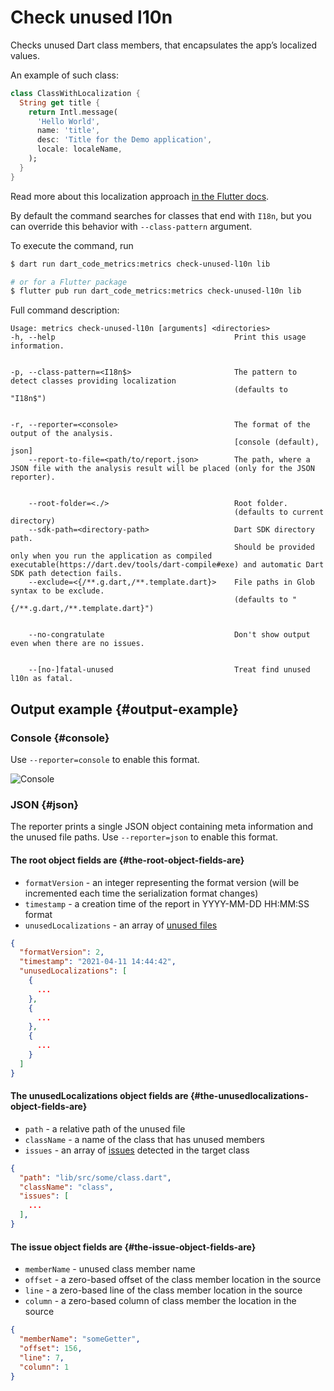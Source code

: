 # Check unused l10n

Checks unused Dart class members, that encapsulates the app’s localized values.

An example of such class:

```dart
class ClassWithLocalization {
  String get title {
    return Intl.message(
      'Hello World',
      name: 'title',
      desc: 'Title for the Demo application',
      locale: localeName,
    );
  }
}
```

Read more about this localization approach [in the Flutter docs](https://flutter.dev/docs/development/accessibility-and-localization/internationalization#defining-a-class-for-the-apps-localized-resources).

By default the command searches for classes that end with `I18n`, but you can override this behavior with `--class-pattern` argument.

To execute the command, run

```sh
$ dart run dart_code_metrics:metrics check-unused-l10n lib

# or for a Flutter package
$ flutter pub run dart_code_metrics:metrics check-unused-l10n lib
```

Full command description:

```text
Usage: metrics check-unused-l10n [arguments] <directories>
-h, --help                                        Print this usage information.


-p, --class-pattern=<I18n$>                       The pattern to detect classes providing localization
                                                  (defaults to "I18n$")


-r, --reporter=<console>                          The format of the output of the analysis.
                                                  [console (default), json]
    --report-to-file=<path/to/report.json>        The path, where a JSON file with the analysis result will be placed (only for the JSON reporter).


    --root-folder=<./>                            Root folder.
                                                  (defaults to current directory)
    --sdk-path=<directory-path>                   Dart SDK directory path. 
                                                  Should be provided only when you run the application as compiled executable(https://dart.dev/tools/dart-compile#exe) and automatic Dart SDK path detection fails.
    --exclude=<{/**.g.dart,/**.template.dart}>    File paths in Glob syntax to be exclude.
                                                  (defaults to "{/**.g.dart,/**.template.dart}")


    --no-congratulate                             Don't show output even when there are no issues.


    --[no-]fatal-unused                           Treat find unused l10n as fatal.
```

## Output example {#output-example}

### Console {#console}

Use `--reporter=console` to enable this format.

![Console](../../static/img/unused-l10n-console-report.png)

### JSON {#json}

The reporter prints a single JSON object containing meta information and the unused file paths. Use `--reporter=json` to enable this format.

#### The **root** object fields are {#the-root-object-fields-are}

- `formatVersion` - an integer representing the format version (will be incremented each time the serialization format changes)
- `timestamp` - a creation time of the report in YYYY-MM-DD HH:MM:SS format
- `unusedLocalizations` - an array of [unused files](#the-unusedlocalizations-object-fields-are)

```JSON
{
  "formatVersion": 2,
  "timestamp": "2021-04-11 14:44:42",
  "unusedLocalizations": [
    {
      ...
    },
    {
      ...
    },
    {
      ...
    }
  ]
}
```

#### The **unusedLocalizations** object fields are {#the-unusedlocalizations-object-fields-are}

- `path` - a relative path of the unused file
- `className` - a name of the class that has unused members
- `issues` - an array of [issues](#the-issue-object-fields-are) detected in the target class

```JSON
{
  "path": "lib/src/some/class.dart",
  "className": "class",
  "issues": [
    ...
  ],
}
```

#### The **issue** object fields are {#the-issue-object-fields-are}

- `memberName` - unused class member name
- `offset` - a zero-based offset of the class member location in the source
- `line` - a zero-based line of the class member  location in the source
- `column` - a zero-based column of class member  the location in the source

```JSON
{
  "memberName": "someGetter",
  "offset": 156,
  "line": 7,
  "column": 1
}
```

